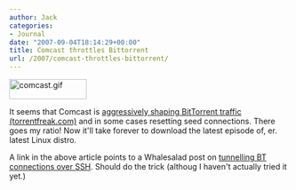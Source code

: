 ```yaml
---
author: Jack
categories:
- Journal
date: "2007-09-04T18:14:29+00:00"
title: Comcast throttles Bittorrent
url: /2007/comcast-throttles-bittorrent/
---
```


<img src="/files/comcast.gif" alt="comcast.gif" border="0" width="139" height="36" /> 

It seems that Comcast is [aggressively shaping BitTorrent traffic (torrentfreak.com)][1] and in some cases resetting seed connections. There goes my ratio! Now it'll take forever to download the latest episode of, er. latest Linux distro. 

A link in the above article points to a Whalesalad post on [tunnelling BT connections over SSH][2]. Should do the trick (althoug I haven't actually tried it yet.)

 [1]: http://torrentfreak.com/comcast-throttles-bittorrent-traffic-seeding-impossible/
 [2]: http://www.whalesalad.com/2006/08/27/tunneling-bittorrent-over-ssh/